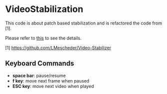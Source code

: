 # VideoStabilization

  This code is about patch based stabilization and is refactored the code from [1].
  
  Please refer to [this](https://emoy.kim/projects/video_stabilization/) to see the details.
  
  [1] <https://github.com/LMescheder/Video-Stabilizer>
  

  
## Keyboard Commands
  * **space bar**: pause/resume
  * **f key**: move next frame when paused
  * **ESC key**: move next video when played
